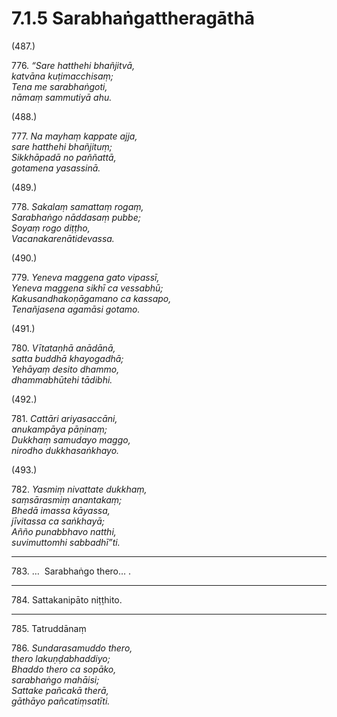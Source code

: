 

# 7.1.5 Sarabhaṅgattheragāthā




(487.)

776\. _“Sare hatthehi bhañjitvā,_  
_katvāna kuṭimacchisaṃ;_  
_Tena me sarabhaṅgoti,_  
_nāmaṃ sammutiyā ahu._  


(488.)

777\. _Na mayhaṃ kappate ajja,_  
_sare hatthehi bhañjituṃ;_  
_Sikkhāpadā no paññattā,_  
_gotamena yasassinā._  


(489.)

778\. _Sakalaṃ samattaṃ rogaṃ,_  
_Sarabhaṅgo nāddasaṃ pubbe;_  
_Soyaṃ rogo diṭṭho,_  
_Vacanakarenātidevassa._  


(490.)

779\. _Yeneva maggena gato vipassī,_  
_Yeneva maggena sikhī ca vessabhū;_  
_Kakusandhakoṇāgamano ca kassapo,_  
_Tenañjasena agamāsi gotamo._  


(491.)

780\. _Vītataṇhā anādānā,_  
_satta buddhā khayogadhā;_  
_Yehāyaṃ desito dhammo,_  
_dhammabhūtehi tādibhi._  


(492.)

781\. _Cattāri ariyasaccāni,_  
_anukampāya pāṇinaṃ;_  
_Dukkhaṃ samudayo maggo,_  
_nirodho dukkhasaṅkhayo._  


(493.)

782\. _Yasmiṃ nivattate dukkhaṃ,_  
_saṃsārasmiṃ anantakaṃ;_  
_Bhedā imassa kāyassa,_  
_jīvitassa ca saṅkhayā;_  
_Añño punabbhavo natthi,_  
_suvimuttomhi sabbadhī”ti._  


---

783\. …  Sarabhaṅgo thero… .



---

784\. Sattakanipāto niṭṭhito.



---

785\. Tatruddānaṃ



786\. _Sundarasamuddo thero,_  
_thero lakuṇḍabhaddiyo;_  
_Bhaddo thero ca sopāko,_  
_sarabhaṅgo mahāisi;_  
_Sattake pañcakā therā,_  
_gāthāyo pañcatiṃsatīti._  




